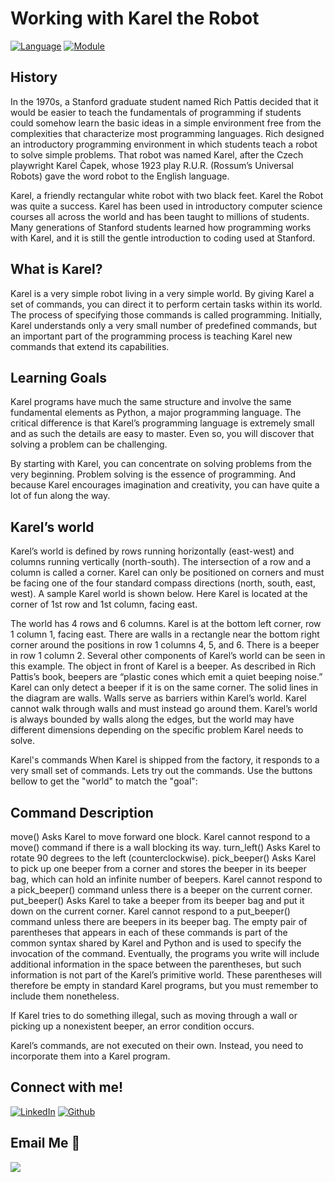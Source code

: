 # Working with Karel the Robot
[![Language](https://img.shields.io/badge/language-python-blue.svg?style=flat)](https://www.python.org)
[![Module](https://img.shields.io/badge/CodeinPlace-red.svg?style=flat)](http://www.codinplace.standford.edu)
## History
In the 1970s, a Stanford graduate student named Rich Pattis decided that it would be easier to teach the fundamentals of programming if students could somehow learn the basic ideas in a simple environment free from the complexities that characterize most programming languages. Rich designed an introductory programming environment in which students teach a robot to solve simple problems. That robot was named Karel, after the Czech playwright Karel Čapek, whose 1923 play R.U.R. (Rossum’s Universal Robots) gave the word robot to the English language.

Karel, a friendly rectangular white robot with two black feet.
Karel the Robot was quite a success. Karel has been used in introductory computer science courses all across the world and has been taught to millions of students. Many generations of Stanford students learned how programming works with Karel, and it is still the gentle introduction to coding used at Stanford.

## What is Karel?
Karel is a very simple robot living in a very simple world. By giving Karel a set of commands, you can direct it to perform certain tasks within its world. The process of specifying those commands is called programming. Initially, Karel understands only a very small number of predefined commands, but an important part of the programming process is teaching Karel new commands that extend its capabilities.

## Learning Goals
Karel programs have much the same structure and involve the same fundamental elements as Python, a major programming language. The critical difference is that Karel’s programming language is extremely small and as such the details are easy to master. Even so, you will discover that solving a problem can be challenging.

By starting with Karel, you can concentrate on solving problems from the very beginning. Problem solving is the essence of programming. And because Karel encourages imagination and creativity, you can have quite a lot of fun along the way.

## Karel’s world
Karel’s world is defined by rows running horizontally (east-west) and columns running vertically (north-south). The intersection of a row and a column is called a corner. Karel can only be positioned on corners and must be facing one of the four standard compass directions (north, south, east, west). A sample Karel world is shown below. Here Karel is located at the corner of 1st row and 1st column, facing east.

The world has 4 rows and 6 columns. Karel is at the bottom left corner, row 1 column 1, facing east. There are walls in a rectangle near the bottom right corner around the positions in row 1 columns 4, 5, and 6. There is a beeper in row 1 column 2.
Several other components of Karel’s world can be seen in this example. The object in front of Karel is a beeper. As described in Rich Pattis’s book, beepers are “plastic cones which emit a quiet beeping noise.” Karel can only detect a beeper if it is on the same corner. The solid lines in the diagram are walls. Walls serve as barriers within Karel’s world. Karel cannot walk through walls and must instead go around them. Karel’s world is always bounded by walls along the edges, but the world may have different dimensions depending on the specific problem Karel needs to solve.

Karel's commands
When Karel is shipped from the factory, it responds to a very small set of commands. Lets try out the commands. Use the buttons bellow to get the "world" to match the "goal":


## Command	Description

move()	Asks Karel to move forward one block. Karel cannot respond to a move() command if there is a wall blocking its way.
turn_left()	Asks Karel to rotate 90 degrees to the left (counterclockwise).
pick_beeper()	Asks Karel to pick up one beeper from a corner and stores the beeper in its beeper bag, which can hold an infinite number of beepers. Karel cannot respond to a pick_beeper() command unless there is a beeper on the current corner.
put_beeper()	Asks Karel to take a beeper from its beeper bag and put it down on the current corner. Karel cannot respond to a put_beeper() command unless there are beepers in its beeper bag.
The empty pair of parentheses that appears in each of these commands is part of the common syntax shared by Karel and Python and is used to specify the invocation of the command. Eventually, the programs you write will include additional information in the space between the parentheses, but such information is not part of the Karel’s primitive world. These parentheses will therefore be empty in standard Karel programs, but you must remember to include them nonetheless.

If Karel tries to do something illegal, such as moving through a wall or picking up a nonexistent beeper, an error condition occurs.

Karel’s commands, are not executed on their own. Instead, you need to incorporate them into a Karel program.

## Connect with me!

[<img target="_blank" src="https://img.icons8.com/bubbles/100/000000/linkedin.png" title="LinkedIn">](https://www.linkedin.com/in/annieyentran/)  [<img target="_blank" src="https://img.icons8.com/bubbles/100/000000/github.png" title="Github">](https://github.com/momofAnAl)

## Email Me :e-mail:
[<img src="https://img.icons8.com/bubbles/100/null/new-post.png"/>](mailto:anhtr077@gmail.com)
